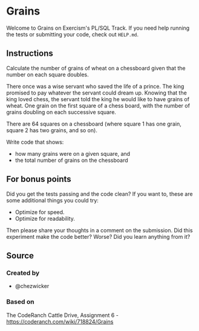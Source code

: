 # Grains

Welcome to Grains on Exercism's PL/SQL Track.
If you need help running the tests or submitting your code, check out `HELP.md`.

## Instructions

Calculate the number of grains of wheat on a chessboard given that the number
on each square doubles.

There once was a wise servant who saved the life of a prince. The king
promised to pay whatever the servant could dream up. Knowing that the
king loved chess, the servant told the king he would like to have grains
of wheat. One grain on the first square of a chess board, with the number
of grains doubling on each successive square.

There are 64 squares on a chessboard (where square 1 has one grain, square 2 has two grains, and so on).

Write code that shows:
- how many grains were on a given square, and
- the total number of grains on the chessboard

## For bonus points

Did you get the tests passing and the code clean? If you want to, these
are some additional things you could try:

- Optimize for speed.
- Optimize for readability.

Then please share your thoughts in a comment on the submission. Did this
experiment make the code better? Worse? Did you learn anything from it?

## Source

### Created by

- @chezwicker

### Based on

The CodeRanch Cattle Drive, Assignment 6 - https://coderanch.com/wiki/718824/Grains